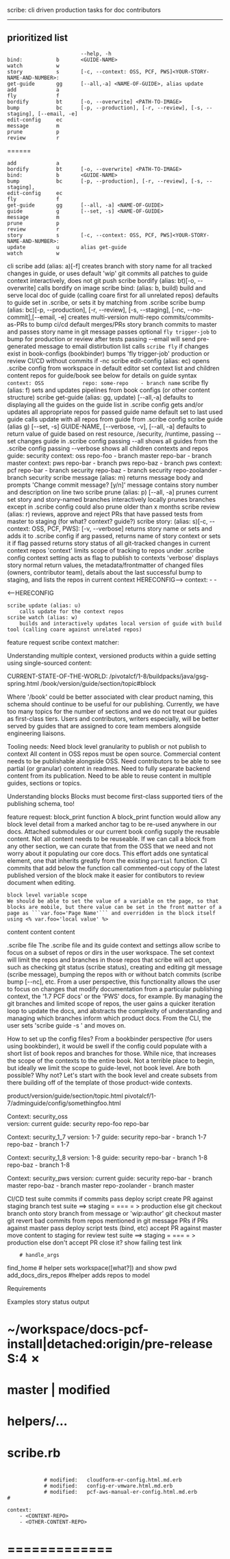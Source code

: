
scribe: cli driven production tasks for doc contributors

------
prioritized list
------
							--help, -h
	bind:			b		<GUIDE-NAME>
	watch			w		
	story			s		[-c, --context: OSS, PCF, PWS]<YOUR-STORY-NAME-AND-NUMBER>:
	get-guide		gg	 	[--all,-a] <NAME-OF-GUIDE>, alias update
	add 			a 		
	fly				f		
	bordify			bt		[-o, --overwrite] <PATH-TO-IMAGE>
	bump			bc		[-p, --production], [-r, --review], [-s, --staging], [--email, -e]
	edit-config		ec		
	message			m	
	prune 			p
	review 			r
======

	
   	add 			a 		
	bordify			bt		[-o, --overwrite] <PATH-TO-IMAGE>
	bind:			b		<GUIDE-NAME>
	bump			bc		[-p, --production], [-r, --review], [-s, --staging],
	edit-config		ec		
	fly				f		
	get-guide		gg	 	[--all, -a] <NAME-OF-GUIDE>
	guide 			g 		[--set, -s] <NAME-OF-GUIDE>
	message			m	
	prune 			p
	review 			r
	story			s		[-c, --context: OSS, PCF, PWS]<YOUR-STORY-NAME-AND-NUMBER>:
	update 			u 		alias get-guide
	watch			w		


cli
    scribe add (alias: a)[-f]<OPTIONAL-ROOT-BRANCH-FROM-WHICH-TO-CHECKOUT>
        creates branch with story name for all tracked changes in guide, or uses default 'wip'
        git commits all patches to guide context interactively, 
        does not git push
    scribe bordify (alias: bt)[-o, --overwrite] <PATH-TO-IMAGE>
        calls bordify on image
    scribe bind: (alias: b, build) <GUIDE-NAME>
        build and serve local doc of guide (calling coare first for all unrelated repos)
        defaults to guide set in .scribe, or sets it by matching from .scribe
    scribe bump (alias: bc)[-p, --production], [-r, --review], [-s, --staging],
            [-nc, --no-commit],[--email, -e]
        creates multi-version multi-repo commits/commits-as-PRs to bump ci/cd
        default merges/PRs story branch commits to master and passes story name in git message
        passes optional `fly trigger-job` to bump for production or review after tests
        passing --email will send pre-generated message to email distirbution list
        calls `scribe fly` if changes exist in book-configs (bookbinder)
        bumps 'fly trigger-job' production or review CI/CD without commits if -nc
    scribe edit-config (alias: ec)
        opens .scribe config from workspace in default editor
        set context list and children content repos for guide/book
        see below for details on guide syntax 
            `context: OSS        `
            `    repo: some-repo    - branch name`
    scribe fly (alias: f)
        sets and updates pipelines from book configs (or other content structure)
    scribe get-guide (alias: gg, update) [--all,-a] <NAME-OF-GUIDE>
        defaults to displaying all the guides on the guide list in .scribe config
         gets and/or updates all appropriate repos for passed guide name 
        default set to last used guide
        calls update with all repos from guide from .scribe config
    scribe guide (alias g) [--set, -s] GUIDE-NAME, [--verbose, -v], [--all, -a]
        defaults to return value of guide based on rest resource, /security, /runtime,
        passing --set changes guide in .scribe config
        passing --all shows all guides from the .scribe config
        passing --verbose shows all children contexts and repos
            guide: security
                context: oss
                    repo-foo - branch master
                    repo-bar - branch master
                context: pws 
                    repo-bar - branch pws
                    repo-baz - branch pws
                context: pcf
                    repo-bar - branch security
                    repo-baz - branch security
                    repo-zoolander - branch security
    scribe message (alias: m)
        returns message body and prompts 'Change commit message? [y/n]'
        message contains story number and description on line two
    scribe prune (alias: p) [--all, -a]
        prunes current set story and story-named branches
        interactively locally prunes branches except in .scribe config
        could also prune older than x months
    scribe review (alias: r)
        reviews, approve and reject PRs that have passed tests from master to staging (for what? context? guide?)
    scribe story: (alias: s)[-c, --context: OSS, PCF, PWS]<YOUR-STORY-NAME-AND-NUMBER>:
            [-v, --verbose]
        returns story name or sets and adds it to .scribe config if arg passed,
        returns name of story context or sets it if flag passed
        returns story status of all git-tracked changes in current context repos
        'context' limits scope of tracking to repos under .scribe config
            context setting acts as flag to publish to contexts
        'verbose' displays story normal return values, the metadata/frontmatter of changed files (owners, contributor team), details about the last successful bump to staging, and lists the repos in current context 
HERECONFIG-->
    context:
        - <CONTENT-REPO>
        - <OTHER-CONTENT-REPO>
            
<--HERECONFIG

    scribe update (alias: u)
        calls update for the context repos
    scribe watch (alias: w)
        builds and interactively updates local version of guide with build tool (calling coare against unrelated repos)

feature request
    scribe context matcher: 


Understanding multiple context, versioned products within a guide setting using single-sourced content:

CURRENT-STATE-OF-THE-WORLD:
	/pivotalcf/1-8/buildpacks/java/gsg-spring.html
	/book/version/guide/section/topic#block

Where '/book' could be better associated with clear product naming, this schema should continue to be useful for our publishing. Currently, we have too many topics for the number of sections and we do not treat our guides as first-class tiers. Users and contributors, writers especially, will be better served by guides that are assigned to core team members alongside engineering liaisons.

Tooling needs:
Need block level granularity to publish or not publish to context
All content in OSS repos must be open source.
Commercial content needs to be publishable alongside OSS.
Need contributors to be able to see partial (or granular) content in readmes.
Need to fully separate backend content from its publication.
Need to be able to reuse content in multiple guides, sections or topics.

Understanding blocks
Blocks must become first-class supported tiers of the publishing schema, too!

feature request: 
	block_print function
	A block_print function would allow any block level detail from a marked anchor tag to be re-used anywhere in our docs. Attached submodules or our current book config supply the reusable content. Not all content needs to be reuseable.
	If we can call a block from any other section, we can curate that from the OSS that we need and not worry about it populating our core docs. This effort adds one syntatical element, one that inherits greatly from the existing `partial` function. CI commits that add below the function call commented-out copy of the latest published version of the block make it easier for contibutors to review document when editing.

	block level variable scope
	We should be able to set the value of a variable on the page, so that blocks are mobile, but there value can be set in the front matter of a page as ```var.foo='Page Name'``` and overridden in the block itself using <% var.foo='local value' %> 


content
content
content

.scribe file
The .scribe file and its guide context and settings allow scribe to focus on a subset of repos or dirs in the user workspace. The set context will limit the repos and branches in those repos that scribe will act upon, such as checking git status (scribe status), creating and editing git message (scribe message), bumping the repos with or without batch commits (scribe bump [--nc], etc. From a user perspective, this functionality allows the user to focus on changes that modify documentation from a particular publishing context, the '1.7 PCF docs' or the 'PWS' docs, for example. By managing the git branches and limited scope of repos, the user gains a quicker iteration loop to update the docs, and abstracts the complexity of understanding and managing which branches inform which product docs. From the CLI, the user sets 'scribe guide -s <CONTEXT>' and moves on.

How to set up the config files?
	From a bookbinder perspective (for users using bookbinder), it would be swell if the config could populate with a short list of book repos and branches for those. While nice, that increases the scope of the contexts to the entire book. Not a terrible place to begin, but ideally we limit the scope to guide-level, not book level. Are both possible? Why not? Let's start with the book level and create subsets from there building off of the template of those product-wide contexts. 

product/version/guide/section/topic.html
pivotalcf/1-7/adminguide/config/somethingfoo.html

Context: security_oss 	
	version: current 
		guide: security
			repo-foo
			repo-bar

Context: security_1_7 
	version: 1-7
		guide: security
			repo-bar - branch 1-7
			repo-baz - branch 1-7

Context: security_1_8
	version: 1-8
		guide: security
			repo-bar - branch 1-8
			repo-baz - branch 1-8

Context: security_pws
	version: current
		guide: security
			repo-bar - branch master
			repo-baz - branch master
			repo-zoolander - branch master

CI/CD test suite
	commits
		if commits pass deploy script 
			create PR against staging branch
			test suite ==> staging = === = > production
		else
			git checkout branch onto story branch from message or 'wip:author'
			git checkout master
			git revert bad commits from repos mentioned in git message
	PRs
		if PRs against master pass deploy script tests (bind, etc)
			accept PR against master
			move content to staging for review
			test suite ==> staging = === = > production
		else
			don't accept PR
			close it?
			show failing test link

		# handle_args
find_home # helper sets workspace([what?]) and show pwd 
add_docs_dirs_repos #helper adds repos to model


Requirements


Examples story status output
<!-- ======= -->
# ~/workspace/docs-pcf-install|detached:origin/pre-release S:4 ✗
# master 	|	modified
# 				helpers/...
# 				scribe.rb
#
 				# modified:   cloudform-er-config.html.md.erb
 				# modified:   config-er-vmware.html.md.erb
 				# modified:   pcf-aws-manual-er-config.html.md.erb 				# 

	context:
		- <CONTENT-REPO>
		- <OTHER-CONTENT-REPO>


# =============




